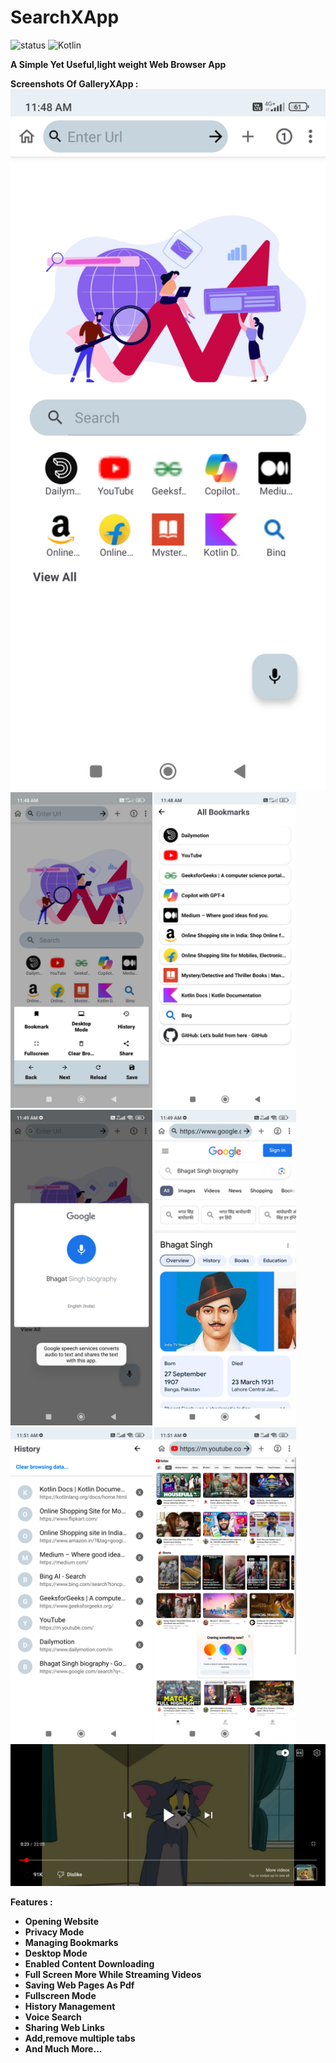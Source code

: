 # SearchXApp
![status](https://img.shields.io/badge/Status-Active-brightgreen)
![Kotlin](https://img.shields.io/badge/Java-100%25-brightgreen)

<b>A Simple Yet Useful,light weight Web Browser App</b><br>


<b>Screenshots Of GalleryXApp :</br>
<img src ="https://github.com/DixitKashyap/SearchX/blob/main/Screenshots/Screenshot_1.jpg"
width=100% height=50%/>
<img src ="https://github.com/DixitKashyap/SearchX/blob/main/Screenshots/Screenshot_2.jpg"
width=45% height=30%/>
<img src = "https://github.com/DixitKashyap/SearchX/blob/main/Screenshots/Screenshot_3.jpg"
width=45% height=30%/>
<img src = "https://github.com/DixitKashyap/SearchX/blob/main/Screenshots/Screenshot_4.jpg"
width=45% height=30%/>
<img src ="https://github.com/DixitKashyap/SearchX/blob/main/Screenshots/Screenshot_5.jpg"
width=45% height=30%/>
<img src = "https://github.com/DixitKashyap/SearchX/blob/main/Screenshots/Screenshot_6.jpg"
width=45% height=30%/>
<img src = "https://github.com/DixitKashyap/SearchX/blob/main/Screenshots/Screenshot_7.jpg"
width= 45% height = 30%/>
<img src = "https://github.com/DixitKashyap/SearchX/blob/main/Screenshots/Screenshot_8.jpg"
width=100% height=50%/>
</br>

<b> Features : </b>
<ul>
<li>Opening Website </li>
<li>Privacy Mode</li>
<li>Managing Bookmarks</li>
<li>Desktop Mode</li>
<li>Enabled Content Downloading</li>
<li>Full Screen More While Streaming Videos</li>
<li>Saving Web Pages As Pdf</li>
<li>Fullscreen Mode</li>
<li>History Management</li>
<li>Voice Search</li>
<li>Sharing Web Links</li>
<li>Add,remove multiple tabs</li>
<li>And Much More...</li>
</ul>
